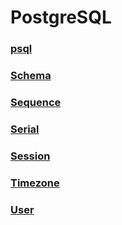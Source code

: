 PostgreSQL
===

### [psql](./psql/README.md)
### [Schema](./schema/README.md)
### [Sequence](./sequence/README.md)
### [Serial](./serial/README.md)
### [Session](./session/README.md)
### [Timezone](./timezone/README.md)
### [User](./user/README.md)
